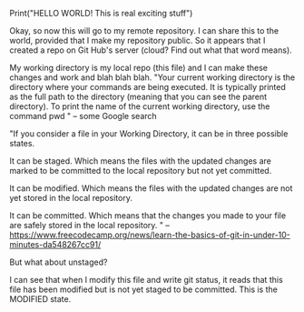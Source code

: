 Print("HELLO WORLD! This is real exciting stuff")

Okay, so now this will go to my remote repository. I can share this to the world, provided that I make my repository public. So it appears that I created a repo on Git Hub's server (cloud? Find out what that word means). 

My working directory is my local repo (this file) and I can make these changes and work and blah blah blah.
"Your current working directory is the directory where your commands are being executed. It is typically printed as the full path to the directory (meaning that you can see the parent directory). To print the name of the current working directory, use the command pwd " – some Google search


"If you consider a file in your Working Directory, it can be in three possible states.

It can be staged. 
		Which means the files with the updated changes are marked to be committed to the local repository but not yet committed.

It can be modified. 
		Which means the files with the updated changes are not yet stored in the local repository.

It can be committed. 
		Which means that the changes you made to your file are safely stored in the local repository. " – https://www.freecodecamp.org/news/learn-the-basics-of-git-in-under-10-minutes-da548267cc91/
		
But what about unstaged?

I can see that when I modify this file and write git status, it reads that this file has been modified but is not yet staged to be committed. This is the MODIFIED state.
		
		